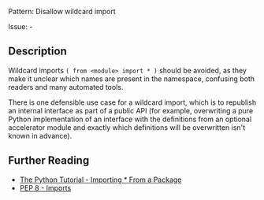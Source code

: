 Pattern: Disallow wildcard import

Issue: -

## Description

Wildcard imports `( from <module> import * )` should be avoided, as they make it unclear which names are present in the namespace, confusing both readers and many automated tools. 

There is one defensible use case for a wildcard import, which is to republish an internal interface as part of a public API (for example, overwriting a pure Python implementation of an interface with the definitions from an optional accelerator module and exactly which definitions will be overwritten isn't known in advance).

## Further Reading

* [The Python Tutorial - Importing * From a Package](https://docs.python.org/3/tutorial/modules.html#importing-from-a-package)
* [PEP 8 - Imports](https://www.python.org/dev/peps/pep-0008/#imports)
